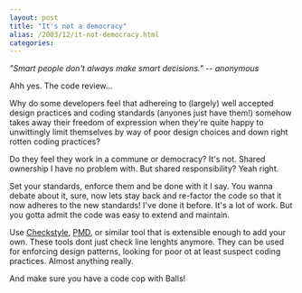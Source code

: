 ```yaml
---
layout: post
title: "It's not a democracy"
alias: /2003/12/it-not-democracy.html
categories:
---
```

_"Smart people don't always make smart decisions." -- anonymous_

Ahh yes. The code review...

Why do some developers feel that adhereing to (largely) well accepted design practices and coding standards (anyones just have them!) somehow takes away their freedom of expression when they're quite happy to unwittingly limit themselves by way of poor design choices and down right rotten coding practices?

Do they feel they work in a commune or democracy? It's not. Shared ownership I have no problem with. But shared responsibility? Yeah right.

Set your standards, enforce them and be done with it I say. You wanna debate about it, sure, now lets stay back and re-factor the code so that it now adheres to the new standards! I've done it before. It's a lot of work. But you gotta admit the code was easy to extend and maintain.

Use [Checkstyle](http://checkstyle.sf.net), [PMD](http://pmd.sf.net), or similar tool that is extensible enough to add your own. These tools dont just check line lenghts anymore. They can be used for enforcing design patterns, looking for poor ot at least suspect coding practices. Almost anything really.

And make sure you have a code cop with Balls!
